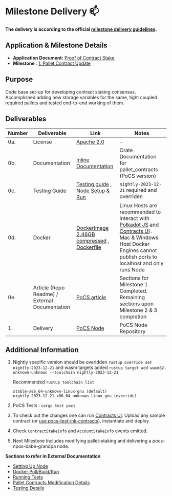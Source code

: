 # Milestone Delivery :mailbox:

**The delivery is according to the official [milestone delivery guidelines](https://github.com/w3f/Grants-Program/blob/master/docs/Support%20Docs/milestone-deliverables-guidelines.md).**  

## Application & Milestone Details

- **Application Document:** [Proof of Contract Stake](https://github.com/w3f/Grants-Program/tree/master/applications/PoCS.md).
- **Milestone** : [1. Pallet Contract Update](https://github.com/w3f/Grants-Program/blob/master/applications/PoCS.md#milestone-1---pallet-contract-update)

## Purpose

Code base set-up for developing contract staking consensus. Accomplished adding new storage variables for the same, tight coupled required pallets and tested end-to-end working of them.

## Deliverables

|Number|Deliverable|Link|Notes|
|-------------|-------------|------------- |------------- |
|0a.|License| [Apache 2.0](https://github.com/auguth/pocs/blob/master/LICENSE) |-|
|0b.|Documentation| [Inline Documentation](https://auguth.github.io/pocs/target/doc/pallet_contracts/) |Crate Documentation for pallet_contracts (PoCS version)|
|0c.|Testing Guide| [Testing guide](https://github.com/auguth/pocs/blob/master/README.md#testing) , [Node Setup & Run](https://github.com/auguth/pocs/blob/master/README.md#run-pocs-node) | `nightly-2023-12-21` required and overriden|
|0d.|Docker | [DockerImage 2.46GB compressed](https://hub.docker.com/r/jobyreuben/pocs-w3f-m1/tags) , [Dockerfile](https://github.com/auguth/pocs/blob/master/Dockerfile)| Linux Hosts are recommended to interact with [Polkadot JS](https://polkadot.js.org/apps/) and [Contracts UI](https://contracts-ui.substrate.io/) . Mac & Windows Host Docker Engines cannot publish ports to localhost and only runs Node |
|0e.|Article (Repo Readme) / External Documentation| [PoCS article](https://github.com/auguth/pocs/blob/master/README.md) |Sections for Milestone 1 Completed. Remaining sections upon Milestone 2 & 3 completion|
|1.|Delivery| [PoCS Node](https://github.com/auguth/pocs/tree/master) |PoCS Node Repository|

## Additional Information

1. Nightly specific version should be overidden `rustup override set nightly-2023-12-21` and wasm targets added `rustup target add wasm32-unknown-unknown --toolchain nightly-2023-12-21`

   Recommended `rustup toolchain list`
   
    ```
    stable-x86_64-unknown-linux-gnu (default)
    nightly-2023-12-21-x86_64-unknown-linux-gnu (override)
    ```
3. PoCS Tests : `cargo test pocs`
4. To check out the changes one can run [Contracts UI](https://contracts-ui.substrate.io/). Upload any sample contract (or [use pocs-test-ink-contracts](https://github.com/auguth/ink-contracts-for-testing)), instantiate and deploy. 
5. Check `ContractStakeInfo` and `AccountStakeInfo` events emitted.
6. Next Milestone Includes modifying pallet-staking and delivering a pocs-npos-babe-grandpa node.

**Sections to refer in External Documentation**
- [Setting Up Node](https://github.com/auguth/pocs/blob/master/README.md#run-pocs-node)
- [Docker Pull/Build/Run](https://github.com/auguth/pocs/blob/master/README.md#pullbuild-docker--run)
- [Running Tests](https://github.com/auguth/pocs/blob/master/README.md#run-tests)
- [Pallet Contracts Modification Details](https://github.com/auguth/pocs/blob/master/README.md#contract-staking-pallet_contracts)
- [Testing Details](https://github.com/auguth/pocs/blob/master/README.md#testing)